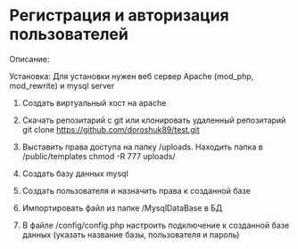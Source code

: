 # Регистрация и авторизация пользователей

Описание:

Установка: 
Для установки нужен веб сервер Apache (mod_php, mod_rewrite) и mysql server

1. Создать виртуальный хост на apache
1. Скачать репозитарий с git или клонировать удаленный репозитарий
git clone https://github.com/doroshuk89/test.git
2. Выставить права доступа на папку /uploads. Находить папка в /public/templates 
chmod -R 777 uploads/

3. Создать базу данных mysql 
4. Создать пользователя и назначить права к созданной базе
5. Импортировать файл из папке /MysqlDataBase в БД  
4. В файле /config/config.php настроить подключение к созданной базе данных (указать название базы, пользователя и пароль)



